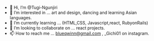 - 👋 Hi, I’m @Tugi-Ngunjiri
- 👀 I’m interested in ... art and design, dancing and learning Asian languages.
- 🌱 I’m currently learning ... (HTML,CSS, Javascript,react, RubyonRails)
- 💞️ I’m looking to collaborate on ... react projects.
- 📫 How to reach me ... blueqwinn@gmail.com , _Gichi01 on instagram.

<!---
Tugi-Ngunjiri/Tugi-Ngunjiri is a ✨ special ✨ repository because its `README.md` (this file) appears on your GitHub profile.
You can click the Preview link to take a look at your changes.
--->

